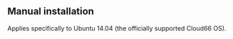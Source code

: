 

## Manual installation

Applies specifically to Ubuntu 14.04 (the officially supported Cloud66 OS).

